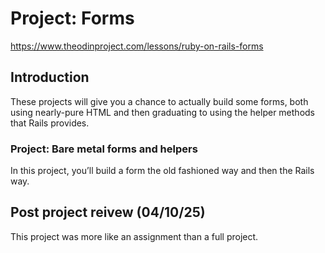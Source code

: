 # Project: Forms

https://www.theodinproject.com/lessons/ruby-on-rails-forms

## Introduction

These projects will give you a chance to actually build some forms, both using nearly-pure HTML and then graduating to using the helper methods that Rails provides.

### Project: Bare metal forms and helpers

In this project, you’ll build a form the old fashioned way and then the Rails way.

## Post project reivew (04/10/25)

This project was more like an assignment than a full project.
